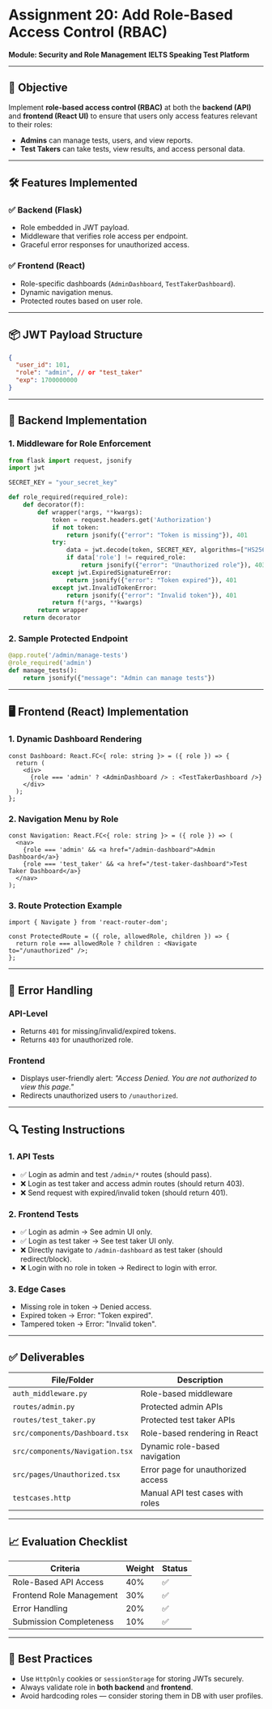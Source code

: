 # Assignment 20: Add Role-Based Access Control (RBAC)

**Module: Security and Role Management**
**IELTS Speaking Test Platform**

---

## 🎯 Objective

Implement **role-based access control (RBAC)** at both the **backend (API)** and **frontend (React UI)** to ensure that users only access features relevant to their roles:

* **Admins** can manage tests, users, and view reports.
* **Test Takers** can take tests, view results, and access personal data.

---

## 🛠 Features Implemented

### ✅ Backend (Flask)

* Role embedded in JWT payload.
* Middleware that verifies role access per endpoint.
* Graceful error responses for unauthorized access.

### ✅ Frontend (React)

* Role-specific dashboards (`AdminDashboard`, `TestTakerDashboard`).
* Dynamic navigation menus.
* Protected routes based on user role.

---

## 📦 JWT Payload Structure

```json
{
  "user_id": 101,
  "role": "admin", // or "test_taker"
  "exp": 1700000000
}
```

---

## 🔐 Backend Implementation

### 1. Middleware for Role Enforcement

```python
from flask import request, jsonify
import jwt

SECRET_KEY = "your_secret_key"

def role_required(required_role):
    def decorator(f):
        def wrapper(*args, **kwargs):
            token = request.headers.get('Authorization')
            if not token:
                return jsonify({"error": "Token is missing"}), 401
            try:
                data = jwt.decode(token, SECRET_KEY, algorithms=["HS256"])
                if data['role'] != required_role:
                    return jsonify({"error": "Unauthorized role"}), 403
            except jwt.ExpiredSignatureError:
                return jsonify({"error": "Token expired"}), 401
            except jwt.InvalidTokenError:
                return jsonify({"error": "Invalid token"}), 401
            return f(*args, **kwargs)
        return wrapper
    return decorator
```

### 2. Sample Protected Endpoint

```python
@app.route('/admin/manage-tests')
@role_required('admin')
def manage_tests():
    return jsonify({"message": "Admin can manage tests"})
```

---

## 🖥️ Frontend (React) Implementation

### 1. Dynamic Dashboard Rendering

```tsx
const Dashboard: React.FC<{ role: string }> = ({ role }) => {
  return (
    <div>
      {role === 'admin' ? <AdminDashboard /> : <TestTakerDashboard />}
    </div>
  );
};
```

### 2. Navigation Menu by Role

```tsx
const Navigation: React.FC<{ role: string }> = ({ role }) => (
  <nav>
    {role === 'admin' && <a href="/admin-dashboard">Admin Dashboard</a>}
    {role === 'test_taker' && <a href="/test-taker-dashboard">Test Taker Dashboard</a>}
  </nav>
);
```

### 3. Route Protection Example

```tsx
import { Navigate } from 'react-router-dom';

const ProtectedRoute = ({ role, allowedRole, children }) => {
  return role === allowedRole ? children : <Navigate to="/unauthorized" />;
};
```

---

## 🚨 Error Handling

### API-Level

* Returns `401` for missing/invalid/expired tokens.
* Returns `403` for unauthorized role.

### Frontend

* Displays user-friendly alert: *"Access Denied. You are not authorized to view this page."*
* Redirects unauthorized users to `/unauthorized`.

---

## 🔍 Testing Instructions

### 1. API Tests

* ✅ Login as admin and test `/admin/*` routes (should pass).
* ❌ Login as test taker and access admin routes (should return 403).
* ❌ Send request with expired/invalid token (should return 401).

### 2. Frontend Tests

* ✅ Login as admin → See admin UI only.
* ✅ Login as test taker → See test taker UI only.
* ❌ Directly navigate to `/admin-dashboard` as test taker (should redirect/block).
* ❌ Login with no role in token → Redirect to login with error.

### 3. Edge Cases

* Missing role in token → Denied access.
* Expired token → Error: "Token expired".
* Tampered token → Error: "Invalid token".

---

## ✅ Deliverables

| File/Folder                     | Description                        |
| ------------------------------- | ---------------------------------- |
| `auth_middleware.py`            | Role-based middleware              |
| `routes/admin.py`               | Protected admin APIs               |
| `routes/test_taker.py`          | Protected test taker APIs          |
| `src/components/Dashboard.tsx`  | Role-based rendering in React      |
| `src/components/Navigation.tsx` | Dynamic role-based navigation      |
| `src/pages/Unauthorized.tsx`    | Error page for unauthorized access |
| `testcases.http`                | Manual API test cases with roles   |

---

## 📈 Evaluation Checklist

| Criteria                 | Weight | Status |
| ------------------------ | ------ | ------ |
| Role-Based API Access    | 40%    | ✅      |
| Frontend Role Management | 30%    | ✅      |
| Error Handling           | 20%    | ✅      |
| Submission Completeness  | 10%    | ✅      |

---

## 🧠 Best Practices

* Use `HttpOnly` cookies or `sessionStorage` for storing JWTs securely.
* Always validate role in **both backend** and **frontend**.
* Avoid hardcoding roles — consider storing them in DB with user profiles.
